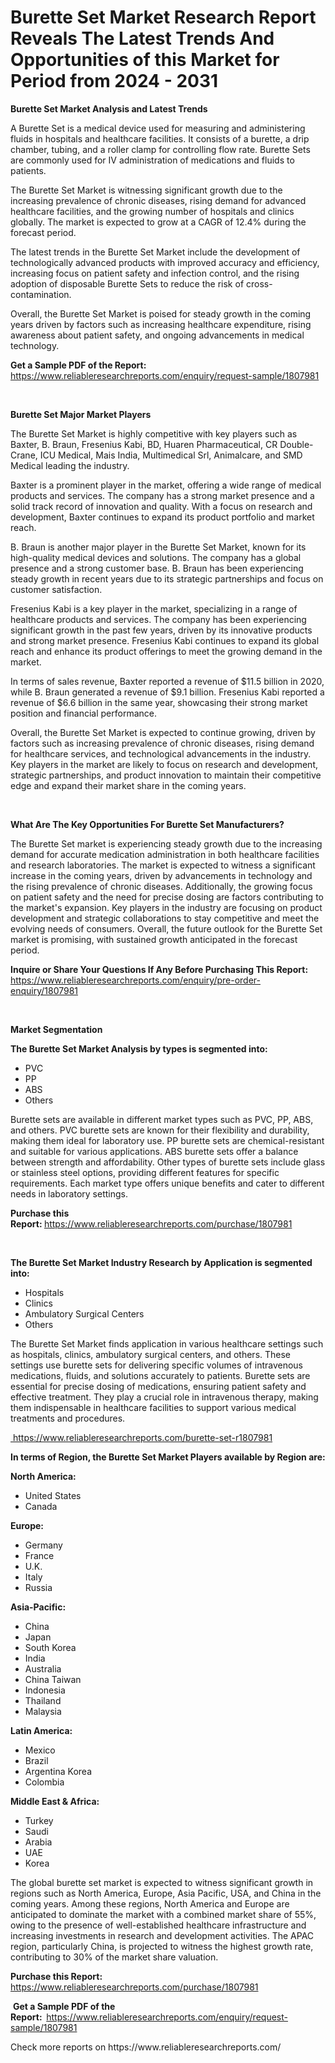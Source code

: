 <p><h1>Burette Set Market Research Report Reveals The Latest Trends And Opportunities of this Market for Period from 2024 - 2031</h1></p><p><strong>Burette Set Market Analysis and Latest Trends</strong></p>
<p><p>A Burette Set is a medical device used for measuring and administering fluids in hospitals and healthcare facilities. It consists of a burette, a drip chamber, tubing, and a roller clamp for controlling flow rate. Burette Sets are commonly used for IV administration of medications and fluids to patients.</p><p>The Burette Set Market is witnessing significant growth due to the increasing prevalence of chronic diseases, rising demand for advanced healthcare facilities, and the growing number of hospitals and clinics globally. The market is expected to grow at a CAGR of 12.4% during the forecast period.</p><p>The latest trends in the Burette Set Market include the development of technologically advanced products with improved accuracy and efficiency, increasing focus on patient safety and infection control, and the rising adoption of disposable Burette Sets to reduce the risk of cross-contamination.</p><p>Overall, the Burette Set Market is poised for steady growth in the coming years driven by factors such as increasing healthcare expenditure, rising awareness about patient safety, and ongoing advancements in medical technology.</p></p>
<p><strong>Get a Sample PDF of the Report:&nbsp;</strong> <a href="https://www.reliableresearchreports.com/enquiry/request-sample/1807981">https://www.reliableresearchreports.com/enquiry/request-sample/1807981</a></p>
<p>&nbsp;</p>
<p><strong>Burette Set Major Market Players</strong></p>
<p><p>The Burette Set Market is highly competitive with key players such as Baxter, B. Braun, Fresenius Kabi, BD, Huaren Pharmaceutical, CR Double-Crane, ICU Medical, Mais India, Multimedical Srl, Animalcare, and SMD Medical leading the industry. </p><p>Baxter is a prominent player in the market, offering a wide range of medical products and services. The company has a strong market presence and a solid track record of innovation and quality. With a focus on research and development, Baxter continues to expand its product portfolio and market reach.</p><p>B. Braun is another major player in the Burette Set Market, known for its high-quality medical devices and solutions. The company has a global presence and a strong customer base. B. Braun has been experiencing steady growth in recent years due to its strategic partnerships and focus on customer satisfaction.</p><p>Fresenius Kabi is a key player in the market, specializing in a range of healthcare products and services. The company has been experiencing significant growth in the past few years, driven by its innovative products and strong market presence. Fresenius Kabi continues to expand its global reach and enhance its product offerings to meet the growing demand in the market.</p><p>In terms of sales revenue, Baxter reported a revenue of $11.5 billion in 2020, while B. Braun generated a revenue of $9.1 billion. Fresenius Kabi reported a revenue of $6.6 billion in the same year, showcasing their strong market position and financial performance.</p><p>Overall, the Burette Set Market is expected to continue growing, driven by factors such as increasing prevalence of chronic diseases, rising demand for healthcare services, and technological advancements in the industry. Key players in the market are likely to focus on research and development, strategic partnerships, and product innovation to maintain their competitive edge and expand their market share in the coming years.</p></p>
<p>&nbsp;</p>
<p><strong>What Are The Key Opportunities For Burette Set Manufacturers?</strong></p>
<p><p>The Burette Set market is experiencing steady growth due to the increasing demand for accurate medication administration in both healthcare facilities and research laboratories. The market is expected to witness a significant increase in the coming years, driven by advancements in technology and the rising prevalence of chronic diseases. Additionally, the growing focus on patient safety and the need for precise dosing are factors contributing to the market's expansion. Key players in the industry are focusing on product development and strategic collaborations to stay competitive and meet the evolving needs of consumers. Overall, the future outlook for the Burette Set market is promising, with sustained growth anticipated in the forecast period.</p></p>
<p><strong>Inquire or Share Your Questions If Any Before Purchasing This Report:</strong> <a href="https://www.reliableresearchreports.com/enquiry/pre-order-enquiry/1807981">https://www.reliableresearchreports.com/enquiry/pre-order-enquiry/1807981</a></p>
<p>&nbsp;</p>
<p><strong>Market Segmentation</strong></p>
<p><strong>The Burette Set Market Analysis by types is segmented into:</strong></p>
<p><ul><li>PVC</li><li>PP</li><li>ABS</li><li>Others</li></ul></p>
<p><p>Burette sets are available in different market types such as PVC, PP, ABS, and others. PVC burette sets are known for their flexibility and durability, making them ideal for laboratory use. PP burette sets are chemical-resistant and suitable for various applications. ABS burette sets offer a balance between strength and affordability. Other types of burette sets include glass or stainless steel options, providing different features for specific requirements. Each market type offers unique benefits and cater to different needs in laboratory settings.</p></p>
<p><strong>Purchase this Report:&nbsp;</strong><a href="https://www.reliableresearchreports.com/purchase/1807981">https://www.reliableresearchreports.com/purchase/1807981</a></p>
<p>&nbsp;</p>
<p><strong>The Burette Set Market Industry Research by Application is segmented into:</strong></p>
<p><ul><li>Hospitals</li><li>Clinics</li><li>Ambulatory Surgical Centers</li><li>Others</li></ul></p>
<p><p>The Burette Set Market finds application in various healthcare settings such as hospitals, clinics, ambulatory surgical centers, and others. These settings use burette sets for delivering specific volumes of intravenous medications, fluids, and solutions accurately to patients. Burette sets are essential for precise dosing of medications, ensuring patient safety and effective treatment. They play a crucial role in intravenous therapy, making them indispensable in healthcare facilities to support various medical treatments and procedures.</p></p>
<p><a href="https://www.reliableresearchreports.com/burette-set-r1807981">&nbsp;https://www.reliableresearchreports.com/burette-set-r1807981</a></p>
<p><strong>In terms of Region, the Burette Set Market Players available by Region are:</strong></p>
<p>
    <p> <strong> North America: </strong>
        <ul>
            <li>United States</li>
            <li>Canada</li>
        </ul>
        </p> 
    <p> <strong> Europe: </strong>
        <ul>
            <li>Germany</li>
            <li>France</li>
            <li>U.K.</li>
            <li>Italy</li>
            <li>Russia</li>
        </ul>
        </p> 
    <p> <strong> Asia-Pacific: </strong>
        <ul>
            <li>China</li>
            <li>Japan</li>
            <li>South Korea</li>
            <li>India</li>
            <li>Australia</li>
            <li>China Taiwan</li>
            <li>Indonesia</li>
            <li>Thailand</li>
            <li>Malaysia</li>
        </ul>
        </p> 
    <p> <strong> Latin America: </strong>
        <ul>
            <li>Mexico</li>
            <li>Brazil</li>
            <li>Argentina Korea</li>
            <li>Colombia</li>
        </ul>
        </p> 
    <p> <strong> Middle East & Africa: </strong>
        <ul>
            <li>Turkey</li>
            <li>Saudi</li>
            <li>Arabia</li>
            <li>UAE</li>
            <li>Korea</li>
        </ul>
    </p>
    </p>
<p><p>The global burette set market is expected to witness significant growth in regions such as North America, Europe, Asia Pacific, USA, and China in the coming years. Among these regions, North America and Europe are anticipated to dominate the market with a combined market share of 55%, owing to the presence of well-established healthcare infrastructure and increasing investments in research and development activities. The APAC region, particularly China, is projected to witness the highest growth rate, contributing to 30% of the market share valuation.</p></p>
<p><strong>Purchase this Report: </strong><a href="https://www.reliableresearchreports.com/purchase/1807981">https://www.reliableresearchreports.com/purchase/1807981</a></p>
<p>&nbsp;<strong>Get a Sample PDF of the Report:&nbsp;&nbsp;</strong><a href="https://www.reliableresearchreports.com/enquiry/request-sample/1807981">https://www.reliableresearchreports.com/enquiry/request-sample/1807981</a></p>
<p><strong></strong></p>
<p>Check more reports on https://www.reliableresearchreports.com/</p>